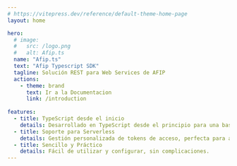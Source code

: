 ```yaml
---
# https://vitepress.dev/reference/default-theme-home-page
layout: home

hero:
  # image:
  #   src: /logo.png
  #   alt: Afip.ts
  name: "Afip.ts"
  text: "Afip Typescript SDK"
  tagline: Solución REST para Web Services de AFIP
  actions:
    - theme: brand
      text: Ir a la Documentacion
      link: /introduction
      
features:
  - title: TypeScript desde el inicio
    details: Desarrollado en TypeScript desde el principio para una base sólida.
  - title: Soporte para Serverless
    details: Gestión personalizada de tokens de acceso, perfecta para aplicaciones serverless.
  - title: Sencillo y Práctico
    details: Fácil de utilizar y configurar, sin complicaciones.
---
```


